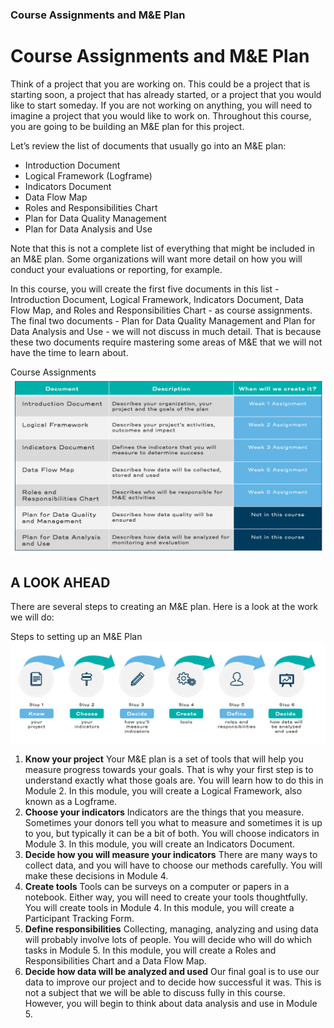 ### Course Assignments and M&E Plan
# Course Assignments and M&E Plan 
Think of a project that you are working on. This could be a project that is starting soon, a project that has already started, or a project that you would like to start someday. If you are not working on anything, you will need to imagine a project that you would like to work on. Throughout this course, you are going to be building an M&E plan for this project. 

Let’s review the list of documents that usually go into an M&E plan: 
- Introduction Document
- Logical Framework (Logframe)
- Indicators Document
- Data Flow Map
- Roles and Responsibilities Chart
- Plan for Data Quality Management
- Plan for Data Analysis and Use

Note that this is not a complete list of everything that might be included in an M&E plan. Some organizations will want more detail on how you will conduct your evaluations or reporting, for example. 

In this course, you will create the first five documents in this list - Introduction Document, Logical Framework, Indicators Document, Data Flow Map, and Roles and Responsibilities Chart - as course assignments. The final two documents - Plan for Data Quality Management and Plan for Data Analysis and Use - we will not discuss in much detail. That is because these two documents require mastering some areas of M&E that we will not have the time to learn about. 

Course Assignments
![Course Assignments](images/Module+Assignments+and+M&E+Plan.png)

## A LOOK AHEAD 
There are several steps to creating an M&E plan. Here is a look at the work we will do: 

Steps to setting up an M&E Plan
![Set up ME Plan](images/Setting+up+your+M&E+Plan.png)

1. **Know your project**
 Your M&E plan is a set of tools that will help you measure progress towards your goals. That is why your first step is to understand exactly what those goals are. You will learn how to do this in Module 2. In this module, you will create a Logical Framework, also known as a Logframe.
2. **Choose your indicators**
 Indicators are the things that you measure. Sometimes your donors tell you what to measure and sometimes it is up to you, but typically it can be a bit of both. You will choose indicators in Module 3. In this module, you will create an Indicators Document.
3. **Decide how you will measure your indicators**
 There are many ways to collect data, and you will have to choose our methods carefully. You will make these decisions in Module 4.
4. **Create tools**
 Tools can be surveys on a computer or papers in a notebook. Either way, you will need to create your tools thoughtfully. You will create tools in Module 4. In this module, you will create a Participant Tracking Form.
5. **Define responsibilities**
 Collecting, managing, analyzing and using data will probably involve lots of people. You will decide who will do which tasks in Module 5. In this module, you will create a Roles and Responsibilities Chart and a Data Flow Map.
6. **Decide how data will be analyzed and used**
 Our final goal is to use our data to improve our project and to decide how successful it was. This is not a subject that we will be able to discuss fully in this course. However, you will begin to think about data analysis and use in Module 5.